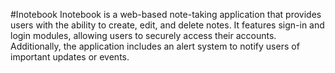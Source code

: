 #Inotebook
Inotebook is a web-based note-taking application that provides users with the ability to create, edit, and delete notes. It features sign-in and login modules, allowing users to securely access their accounts. Additionally, the application includes an alert system to notify users of important updates or events.
